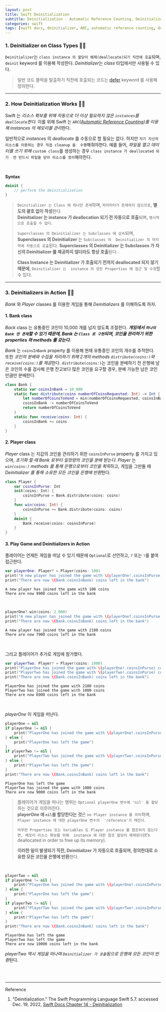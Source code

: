 ```yaml
---
layout: post
title: Swift Deinitialization
subtitle: Deinitialization - Automatic Reference Counting, Deinitializers in Action
categories: swift
tags: [swift docs, deinitializer, ARC, automatic reference counting, deinitializers]
---
```


### 1. Deinitializer on Class Types 👩‍💻

`Deinitializer`는 `class instance 의 할당이 해제(deallocate)되기 직전에 호출`되며, `deinit` keyword 를 이용해 작성한다. 
*Deinitializer*는 *class* 타입에서만 사용될 수 있다.

> 일반 코드 블럭을 탈출하기 직전에 호출되는 코드는 [defer][Specifying Cleanup Actions] keyword 를 사용해 정의한다.

[Specifying Cleanup Actions]:/swift/2022/12/22/error-handling.html#h-3-specifying-cleanup-actions-

---

### 2. How Deinitialization Works 👩‍💻

Swift 는 *리소스 확보를 위해 자동으로 더 이상 필요하지 않은 `instances`를 `deallocate`한다*. 이를 위해 Swift 는 
*`ARC`([Automatic Reference Counting])를 이용해 instances 의 메모리를 관리*한다.

일반적으로 *instances* 의 *deallocate* 를 수동으로 할 필요는 없다. 하지만 `자기 자신의 리소스를 이용하는 경우 직접 cleanup 을 
수행`해줘야한다. 예를 들어, *파일을 열고 데이터를 쓰기 위해* `custom class`를 생성하는 경우 `class instance 가 deallocated 되기 
전 반드시 파일을 닫아 리소스를 정리`해야한다.

<br>

__Syntax__

```swift
deinit {
    // perform the deinitialization
}
```

> `Deinitializer 는 Class 에 하나만 존재`하며, `파라미터가 존재하지 않으므로`, **별도의 괄호 없이 작성**한다.  
> **Deinitializer 는 instance 가 deallocation 되기 전 자동으로 호출**되며, `명시적으로 호출할 수 없다`.
> 
> `Superclasses 의 Deinitializer 는 Subclasses 에 상속`되며, **Superclasses 의 Deinitializer** 는 `Subclasses 의 
> Deinitializer 의 마지막에 자동으로 호출`된다. **Superclasses 의 Deinitializer 는 Subclasses 가 자신의 Deinitializer 를 
> 제공하지 않더라도 항상 호출**된다.
> 
> **Class Instance 는 Deinitializer 가 호출되기 전까지 deallocated 되지 않기 때문에**, `Deinitializer 는 
> instance 의 모든 Properties 에 접근 및 수정`할 수 있다.

---

### 3. Deinitializers in Action 👩‍💻

*Bank* 와 *Player* classes 를 이용한 게임을 통해 *Deinitializers* 를 이해하도록 하자.

#### 1. Bank class

*Back* class 는 유통중인 코인이 10,000 개를 넘지 않도록 조절한다. ***게임에서 `하나의 Bank 만 존재`할 수 있기 때문에, Bank 는 
`Class 로 구현`되며, 코인을 관리하기 위한 properties 와 methods 를 갖는다***.

*Bank* 는 `coinsInBank` property 를 이용해 현재 유통중인 코인의 개수를 추적한다.  
또한 *코인의 분배와 수집을 처리하기 위해 2개의 methods `distribute(coins:)`와 `receive(coins:)`를 제공*한다. 
`distribute(coins:)`는 코인을 분배하기 전 은행에 남은 코인의 수를 검사해 은행 잔고보다 많은 코인을 요구할 경우, 
분배 가능한 남은 코인 만큼만 분배한다.

```swift
class Bank {
    static var coinsInBank = 10_000
    static func distribute(coins numberOfCoinsRequested: Int) -> Int {
        let numberOfCoinsToVend = min(numberOfCoinsRequested, coinsInBank)
        coinsInBank -= numberOfCoinsToVend
        return numberOfCoinsToVend
    }
    static func receive(coins: Int) {
        coinsInBank += coins
    }
}
```

#### 2. Player class

*Player* class 는 지갑의 코인을 관리하기 위한 `coinsInPurse` property 를 가지고 있으며, *초기화 할 때 Bank 로부터 
일정량의 코인을 분배 받는다*. *Player* 는 *`win(coins:)` methods 를 통해 은행으로부터 코인을 획득*하고, 게임을 그만둘 때 
*Deinitializer 를 통해 소유한 모든 코인을 은행에 반환*한다.

```swift
class Player {
    var coinsInPurse: Int
    init(coins: Int) {
        coinsInPurse = Bank.distribute(coins: coins)
    }
    func win(coins: Int) {
        coinsInPurse += Bank.distribute(coins: coins)
    }
    deinit {
        Bank.receive(coins: coinsInPurse)
    }
}
```

#### 3. Play Game and Deinitializers in Action

플레이어는 언제든 게임을 떠날 수 있기 때문에 `Optional`로 선언하고, `?` 또는 `!`를 붙여 접근한다.

```swift
var playerOne: Player? = Player(coins: 100)
print("A new player has joined the game with \(playerOne!.coinsInPurse) coins")
print("There are now \(Bank.coinsInBank) coins left in the bank")
```

```console
A new player has joined the game with 100 coins
There are now 9900 coins left in the bank
```

<br>

```swift
playerOne?.win(coins: 2_000)
print("A new player has joined the game with \(playerOne?.coinsInPurse ?? 0) coins")
print("There are now \(Bank.coinsInBank) coins left in the bank")
```

```console
A new player has joined the game with 2100 coins
There are now 7900 coins left in the bank
```

<br>

그리고 플레이어가 추가로 게임에 참가했다.

```swift
var playerTwo: Player? = Player(coins: 1000)
print("PlayerOne has joined the game with \(playerOne!.coinsInPurse) coins")
print("PlayerTwo has joined the game with \(playerTwo!.coinsInPurse) coins")
print("There are now \(Bank.coinsInBank) coins left in the bank")
```

```console
PlayerOne has joined the game with 2100 coins
PlayerTwo has joined the game with 1000 coins
There are now 6900 coins left in the bank
```

<br>

*playerOne* 이 게임을 떠난다.

```swift
playerOne = nil
if playerOne != nil {
    print("PlayerOne has joined the game with \(playerOne!.coinsInPurse) coins")
} else {
    print("PlayerOne has left the game")
}
if playerTwo != nil {
    print("PlayerTwo has joined the game with \(playerTwo!.coinsInPurse) coins")
} else {
    print("PlayerTwo has left the game")
}
print("There are now \(Bank.coinsInBank) coins left in the bank")
```

```console
PlayerOne has left the game
PlayerTwo has joined the game with 1000 coins
There are now 9000 coins left in the bank
```

> 플레이어가 게임을 떠나는 행위는 `Optional playerOne 변수에 'nil' 을 할당`하는 것으로 이루어진다.  
> **playerOne 에 `nil`을 할당한다는 것**은 `no Player instance 를 의미`하며, `Player instance 에 대한 playerOne 변수의 
> 'reference'가 깨진다`.
> 
> `아무런 Properties 또는 Variables 도 Player instance 를 참조하지 않는다면, 메모리 리소스 확보를 위해 
> instance 에 대한 참조 할당이 해제된다`(it’s deallocated in order to free up its memory).
> 
> **이러한 일이 발생되기 직전, Deinitializer 가 자동으로 호출되며, 정의한대로 소유한 모든 코인을 은행에 반환**한다.

<br>

```swift
playerTwo = nil
if playerOne != nil {
    print("PlayerOne has joined the game with \(playerOne!.coinsInPurse) coins")
} else {
    print("PlayerOne has left the game")
}
if playerTwo != nil {
    print("PlayerTwo has joined the game with \(playerTwo!.coinsInPurse) coins")
} else {
    print("PlayerTwo has left the game")
}
print("There are now \(Bank.coinsInBank) coins left in the bank")
```

```console
PlayerOne has left the game
PlayerTwo has left the game
There are now 10000 coins left in the bank
```

*playerTwo 역시 게임을 떠나며 `Deinitializer 가 호출`됨으로 은행에 모든 코인이 반환*된다.


<br><br>

---
Reference

1. "Deinitialization." The Swift Programming Language Swift 5.7. accessed Dec. 19, 2022, [Swift Docs Chapter 14 - Deinitialization](https://docs.swift.org/swift-book/LanguageGuide/Deinitialization.html)

[Automatic Reference Counting]:/swift/2023/03/08/automatic-reference-counting.html
